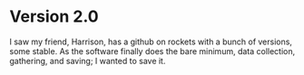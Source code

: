 # Version 2.0
I saw my friend, Harrison, has a github on rockets with a bunch of versions, some stable. As the software finally does the bare minimum, data collection, gathering, and saving; I wanted to save it.

